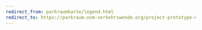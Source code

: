 ```yaml
---
redirect_from: parkraumkarte/legend.html
redirect_to: https://parkraum.osm-verkehrswende.org/project-prototype-neukoelln/
---
```

